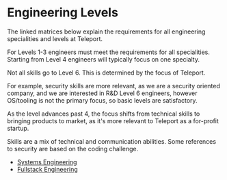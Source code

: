 # Engineering Levels

The linked matrices below explain the requirements for all engineering
specialities and levels at Teleport.

For Levels 1-3 engineers must meet the requirements for all specialities.
Starting from Level 4 engineers will typically focus on one specialty.

Not all skills go to Level 6. This is determined by the focus of Teleport.

For example, security skills are more relevant, as we are a security oriented
company, and we are interested in R&D Level 6 engineers, however OS/tooling is
not the primary focus, so basic levels are satisfactory.

As the level advances past 4, the focus shifts from technical skills to
bringing products to market, as it's more relevant to Teleport as a for-profit
startup.

Skills are a mix of technical and communication abilities. Some references to
security are based on the coding challenge.

* [Systems Engineering](./systems.pdf)
* [Fullstack Engineering](./fullstack.pdf)
